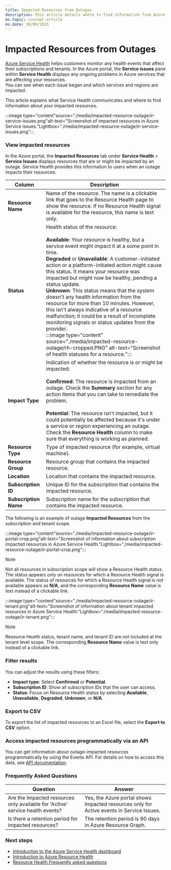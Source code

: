 ```yaml
---
title: Impacted Resources from Outages
description: This article details where to find information from Azure Service Health about how Azure outages might affect your resources.
ms.topic: concept-article
ms.date: 10/09/2025
---
```


# Impacted Resources from Outages

[Azure Service Health](https://azure.microsoft.com/get-started/azure-portal/service-health/) helps customers monitor any health events that affect their subscriptions and tenants. In the Azure portal, the **Service issues** pane within **Service Health** displays any ongoing problems in Azure services that are affecting your resources. <br>You can see when each issue began and which services and regions are impacted. 

This article explains what Service Health communicates and where to find information about your impacted resources.

:::image type="content"source="./media/impacted-resource-outage/ir-service-issues.png"alt-text="Screenshot of impacted resources in Azure Service issues."Lightbox="./media/impacted-resource-outage/ir-service-issues.png":::


### View impacted resources

In the Azure portal, the **Impacted Resources** tab under **Service Health** > **Service Issues** displays resources that are or might be impacted by an outage. Service Health provides this information to users when an outage impacts their resources:

|Column  |Description |
|---------|---------|
|**Resource Name**|Name of the resource. The name is a clickable link that goes to the Resource Health page to show the resource. If no Resource Health signal is available for the resource, this name is text only.|
|**Status**|Health status of the resource: <br><br>**Available**: Your resource is healthy, but a service event might impact it at a some point in time. <br>**Degraded** or **Unavailable**: A customer-initiated action or a platform-initiated action might cause this status. It means your resource was impacted but might now be healthy, pending a status update. <br>**Unknown**:  This status means that the system doesn't any health information from the resource for more than 10 minutes. However, this isn't always indicative of a resource malfunction; it could be a result of incomplete monitoring signals or status updates from the provider. <br>:::image type="content" source="./media/impacted-resource-outage/rh-cropped.PNG" alt-text="Screenshot of health statuses for a resource.":::|
|**Impact Type**|Indication of whether the resource is or might be impacted: <br><br>**Confirmed**: The resource is impacted from an outage. Check the **Summary** section for any action items that you can take to remediate the problem. <br><br>**Potential**: The resource isn't impacted, but it could potentially be affected because it's under a service or region experiencing an outage. Check the **Resource Health** column to make sure that everything is working as planned.|
|**Resource Type**|Type of impacted resource (for example, virtual machine).|
|**Resource Group**|Resource group that contains the impacted resource.|
|**Location**|Location that contains the impacted resource.|
|**Subscription ID**|Unique ID for the subscription that contains the impacted resource.|
|**Subscription Name**|Subscription name for the subscription that contains the impacted resource.|

The following is an example of outage **Impacted Resources** from the subscription and tenant scope.

:::image type="content"source="./media/impacted-resource-outage/ir-portal-crop.png"alt-text="Screenshot of information about subscription impacted resources in Azure Service Health."Lightbox="./media/impacted-resource-outage/ir-portal-crop.png":::

>[!Note]
>Not all resources in subscription scope will show a Resource Health status. The status appears only on resources for which a Resource Health signal is available. The status of resources for which a Resource Health signal is not available appears as **N/A**, and the corresponding **Resource Name** value is text instead of a clickable link.

:::image type="content"source="./media/impacted-resource-outage/ir-tenant.png"alt-text="Screenshot of information about tenant impacted resources in Azure Service Health."Lightbox="./media/impacted-resource-outage/ir-tenant.png":::

>[!Note]
>Resource Health status, tenant name, and tenant ID are not included at the tenant level scope. The corresponding **Resource Name** value is text only instead of a clickable link.

### Filter results

You can adjust the results using these filters:

- **Impact type**: Select **Confirmed** or **Potential**.
- **Subscription ID**: Show all subscription IDs that the user can access.
- **Status**: Focus on Resource Health status by selecting **Available**, **Unavailable**, **Degraded**, **Unknown**, or **N/A**.

### Export to CSV

To export the list of impacted resources to an Excel file, select the **Export to CSV** option.

### Access impacted resources programmatically via an API

You can get information about outage-impacted resources programmatically by using the Events API. For details on how to access this data, see [API documentation](/rest/api/resourcehealth/2022-10-01/impacted-resources).

### Frequently Asked Questions

|Question|Answer|
|--------|------|
|Are the Impacted resources only available for 'Active' service health events?|Yes, the Azure portal shows Impacted resources only for Active events in Service Issues.|
|Is there a retention period for impacted resources? |The retention period is 90 days in Azure Resource Graph.|




### Next steps
- [Introduction to the Azure Service Health dashboard](service-health-overview.md)
- [Introduction to Azure Resource Health](resource-health-overview.md)
- [Resource Health Frequently asked questions](resource-health-faq.yml)
